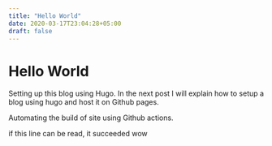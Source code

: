 ```yaml
---
title: "Hello World"
date: 2020-03-17T23:04:28+05:00
draft: false
---
```


# Hello World

Setting up this blog using Hugo. In the next post I will explain how to setup a blog using hugo and host it on Github pages.

Automating the build of site using Github actions. 

if this line can be read, it succeeded wow